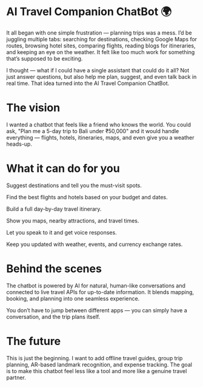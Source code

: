 # AI Travel Companion ChatBot 🌍

It all began with one simple frustration — planning trips was a mess. I’d be juggling multiple tabs: searching for destinations, checking Google Maps for routes, browsing hotel sites, comparing flights, reading blogs for itineraries, and keeping an eye on the weather. It felt like too much work for something that’s supposed to be exciting.

I thought — what if I could have a single assistant that could do it all?
Not just answer questions, but also help me plan, suggest, and even talk back in real time. That idea turned into the AI Travel Companion ChatBot.

# The vision

I wanted a chatbot that feels like a friend who knows the world. You could ask,
"Plan me a 5-day trip to Bali under ₹50,000"
and it would handle everything — flights, hotels, itineraries, maps, and even give you a weather heads-up.

# What it can do for you

Suggest destinations and tell you the must-visit spots.

Find the best flights and hotels based on your budget and dates.

Build a full day-by-day travel itinerary.

Show you maps, nearby attractions, and travel times.

Let you speak to it and get voice responses.

Keep you updated with weather, events, and currency exchange rates.

# Behind the scenes

The chatbot is powered by AI for natural, human-like conversations and connected to live travel APIs for up-to-date information. It blends mapping, booking, and planning into one seamless experience.

You don’t have to jump between different apps — you can simply have a conversation, and the trip plans itself.

# The future

This is just the beginning. I want to add offline travel guides, group trip planning, AR-based landmark recognition, and expense tracking. The goal is to make this chatbot feel less like a tool and more like a genuine travel partner.
